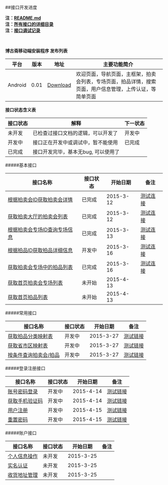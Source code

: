 ##接口开发进度 

**注：[README.md](README.md)**  
**注：[所有接口的详细目录](接口目录.md)**   
**注：[接口调试记录](接口调试记录.md)**  

<br/>

**博古斋移动端安装程序 发布列表**

| 平台 | 版本 | 地址 | 主要功能简介 |
|--------|-------|--------|----------|
| Android |0.01|[Download](http://pan.baidu.com/s/1bnfdAr1)|欢迎页面，导航页面，主框架，拍卖会列表，专场页面，拍品详情，搜索页面，用户信息管理，上传认证，等简单页面 |

**接口状态含义表**

| 接口状态 | 解释 | 下一状态 |
|--------|-------|--------|
| 未开发 | 已检查过接口文档的逻辑，可以开发了 | 开发中 |
| 开发中 | 接口正在开发中或调试中，暂不能使用 | 已完成 |
| 已完成 | 接口开发完毕，基本无bug, 可以使用了 |  |


#####基本接口

| 接口名称 | 接口状态 | 开始日期 | 备注 |
|---------|--------|---------|------------|
| [根据拍卖会ID获取拍卖会详情](首页/拍卖会信息相关接口.md#3) |已完成| 2015-3-12| [测试连接](http://115.231.94.51/tradingsys/phones/pMainAction!getAuctionList.htm?auctionMainStatus=1) |
| [获取拍卖大厅的拍卖会列表](首页/拍卖会信息相关接口.md#2) |已完成| 2015-3-12| [测试连接](http://115.231.94.51/tradingsys/phones/pMainAction!getAuctionMainById.htm?auctionMainId=138) |
| [根据拍卖会专场ID查询专场信息](首页/拍卖会信息相关接口.md#4) |已完成| 2015-3-13| [测试连接](http://115.231.94.51/tradingsys/phones/pSessionAction!getAuctionSessionById.htm?auctionSessionId=165) |
| [根据拍品ID获取拍品详细信息](首页/拍品信息相关接口.md#2) |开发中| 2015-3-16| [测试连接](http://test.shbgz.com/tradingsys/phones/pAuctionInfoAction!getAuctionInfoById.htm?auctionId=418587) |
| [获取拍卖会专场中的拍品列表](首页/拍品信息相关接口.md#3) |已完成| 2015-3-16| [测试连接](http://115.231.94.51/tradingsys/phones/pSessionAction!getAuctionInfoListBySessionId.htm?auctionSessionId=165) |
| [获取首页拍卖会专场列表](首页/拍卖会信息相关接口.md#1) |未开始| 2015-4-13| |
| [获取首页拍品列表](首页/拍品信息相关接口.md#1) |未开始| 2015-4-13| |

#####常用接口

| 接口名称 | 接口状态 | 开始日期 | 备注 |
|---------|--------|---------|------------|
| [获取拍品分类映射表](基本/常用列表获取.md#1) |开发中| 2015-3-27| [测试链接](http://test.shbgz.com/tradingsys/phones/pCommonAction!getAuctionTypeMap.htm)|
| [获取省市区映射表](基本/常用列表获取.md#2) |开发中| 2015-3-27|[测试链接](http://test.shbgz.com/tradingsys/phones/pCommonAction!getAddressZoneMap.htm)|
| [按条件查询拍卖会/拍品](查询/按条件查询拍品.md) |开发中| 2015-3-27|[测试链接](http://test.shbgz.com/tradingsys/phones/pAuctionInfoAction!searchAuction.htm?auctionMainId=144&auctionSeesionId=172)|

#####登录注册接口

| 接口名称 | 接口状态 | 开始日期 | 备注 |
|---------|--------|---------|------------|
|[账号密码登录](我/登录注册.md#1) |开发中| 2015-4-14|[测试链接](http://test.shbgz.com/tradingsys/phones/pLoginAction!login.htm?mobile=18018910339&password=123456)| 
|[获取手机验证码](我/登录注册.md#2) |开发中| 2015-4-14|[测试链接](http://test.shbgz.com/tradingsys/phones/pLoginAction!getMobileCheckCode.htm?mobile=18616701071)|
[用户注册](我/登录注册.md#3) |开发中| 2015-4-15| [测试链接](http://test.shbgz.com/tradingsys/phones/pLoginAction!register.htm?mobile=18018910339&password=123456&checkcode=23et)|
| [重置密码](我/登录注册.md#4) |开发中| 2015-4-15|[测试链接](http://test.shbgz.com/tradingsys/phones/pLoginAction!resetPwd.htm?checkcode=3i67&password=123890)|

#####账户接口

| 接口名称 | 接口状态 | 开始日期 | 备注 |
|---------|--------|---------|------------|
| [个人信息操作](我/个人信息操作.md) |未开发| 2015-3-25| |
| [实名认证](我/实名认证.md) |未开发| 2015-3-25| |
| [收货地址管理](我/收货地址管理.md) |未开发| 2015-3-25| |


